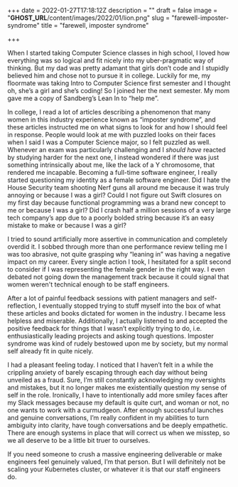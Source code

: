 +++
date = 2022-01-27T17:18:12Z
description = ""
draft = false
image = "__GHOST_URL__/content/images/2022/01/lion.png"
slug = "farewell-imposter-syndrome"
title = "farewell, imposter syndrome"

+++


When I started taking Computer Science classes in high school, I loved how everything was so logical and fit nicely into my uber-pragmatic way of thinking. But my dad was pretty adamant that girls don’t code and I stupidly believed him and chose not to pursue it in college. Luckily for me, my floormate was taking Intro to Computer Science first semester and I thought oh, she’s a girl and she’s coding! So I joined her the next semester. My mom gave me a copy of Sandberg’s Lean In to “help me”.

In college, I read a lot of articles describing a phenomenon that many women in this industry experience known as “imposter syndrome”, and these articles instructed me on what signs to look for and how I should feel in response. People would look at me with puzzled looks on their faces when I said I was a Computer Science major, so I felt puzzled as well. Whenever an exam was particularly challenging and I _should have_ reacted by studying harder for the next one, I instead wondered if there was just something intrinsically about me, like the lack of a Y chromosome, that rendered me incapable. Becoming a full-time software engineer, I really started questioning my identity as a female software engineer. Did I hate the House Security team shooting Nerf guns all around me because it was truly annoying or because I was a girl? Could I not figure out Swift closures on my first day because functional programming was a brand new concept to me or because I was a girl? Did I crash half a million sessions of a very large tech company’s app due to a poorly bolded string because it’s an easy mistake to make or because I was a girl?

I tried to sound artificially more assertive in communication and completely overdid it. I sobbed through more than one performance review telling me I was too abrasive, not quite grasping why “leaning in” was having a negative impact on my career. Every single action I took, I hesitated for a split second to consider if I was representing the female gender in the right way. I even debated not going down the management track because it could signal that women weren't technical enough to be staff engineers.

After a lot of painful feedback sessions with patient managers and self-reflection, I eventually stopped trying to stuff myself into the box of what these articles and books dictated for women in the industry. I became less helpless and miserable. Additionally, I actually listened to and accepted the positive feedback for things that I wasn’t explicitly trying to do, i.e. enthusiastically leading projects and asking tough questions. Imposter syndrome was kind of rudely bestowed upon me by society, but my normal self already fit in quite nicely.

I had a pleasant feeling today. I noticed that I haven’t felt in a while the crippling anxiety of barely escaping through each day without being unveiled as a fraud. Sure, I’m still constantly acknowledging my oversights and mistakes, but it no longer makes me existentially question my sense of self in the role. Ironically, I have to intentionally add more smiley faces after my Slack messages because my default is quite curt, and woman or not, no one wants to work with a curmudgeon. After enough successful launches and genuine conversations, I’m really confident in my abilities to turn ambiguity into clarity, have tough conversations and be deeply empathetic. There are enough systems in place that will correct us when we misstep, so we all deserve to be a little bit truer to ourselves.

If you need someone to crush a massive engineering deliverable or make engineers feel genuinely valued, I’m that person. But I will definitely not be scaling your Kubernetes cluster, or whatever it is that our staff engineers do.



